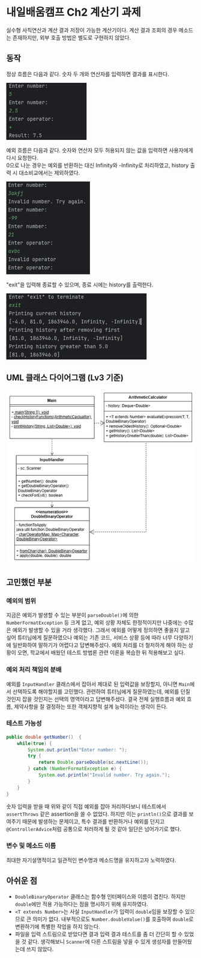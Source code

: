 # 내일배움캠프 Ch2 계산기 과제
실수형 사칙연산과 계산 결과 저장이 가능한 계산기이다. 계산 결과 조회의 경우 메소드는 존재하지만, 외부 호출 방법은 별도로 구현하지 않았다.

## 동작
정상 흐름은 다음과 같다. 숫자 두 개와 연산자를 입력하면 결과를 표시한다.

![normal_flow.jpg](images/normal_flow.jpg)

예외 흐름은 다음과 같다. 숫자와 연산자 모두 허용되지 않는 값을 입력하면 사용자에게 다시 요청한다. \
0으로 나눈 경우는 예외를 반환하는 대신 Infinity와 -Infinity로 처리하였고, history 출력 시 대소비교에서는 제외하였다.

![wrong_inputs.jpg](images/wrong_inputs.jpg)

"exit"을 입력해 종료할 수 있으며, 종료 시에는 history를 출력한다.

![show_history.jpg](images/show_history.jpg)

## UML 클래스 다이어그램 (Lv3 기준)

![CalculatorClassDiagram.jpg](images/CalculatorClassDiagram.jpg)

## 고민했던 부분
### 예외의 범위
지금은 예외가 발생할 수 있는 부분이 `parseDouble()`에 의한 `NumberFormatException` 등 크게 없고, 예외 상황 자체도 한정적이지만 나중에는 수많은 예외가 발생할 수 있을 거라 생각했다. 그래서 예외를 어떻게 정의하면 좋을지 알고 싶어 튜터님에게 질문하였으나 예외는 기존 코드, 서비스 상황 등에 따라 너무 다양하기에 일반화하여 말하기가 어렵다고 답변해주셨다. 예외 처리를 더 철저하게 해야 하는 상황이 오면, 학교에서 배웠던 테스트 방법론 관련 이론을 복습한 뒤 적용해보고 싶다.  

### 예외 처리 책임의 분배
예외를 `InputHandler` 클래스에서 잡아서 제대로 된 입력값을 보장할지, 아니면 `Main`에서 선택하도록 해야할지를 고민했다. 관련하여 튜터님에게 질문하였는데, 예외를 던질 것인지 잡을 것인지는 선택의 영역이라고 답변해주셨다. 결국 전체 실행흐름과 예외 흐름, 제약사항을 잘 결정하는 또한 객체지향적 설계 능력이라는 생각이 든다.

### 테스트 가능성
```java
public double getNumber()  {
    while(true) {
        System.out.println("Enter number: ");
        try {
            return Double.parseDouble(sc.nextLine());
        } catch (NumberFormatException e) {
            System.out.println("Invalid number. Try again.");
        }
    }
}
```
숫자 입력을 받을 때 위와 같이 직접 예외를 잡아 처리하다보니 테스트에서 `assertThrows` 같은 assertion을 쓸 수 없었다. 하지만 이는 `println()`으로 결과를 보여주기 때문에 발생하는 문제이고, 특수 결과를 반환하거나 예외를 던지고 `@ControllerAdvice`처럼 공통으로 처러하게 될 것 같아 일단은 넘어가기로 했다.

### 변수 및 메소드 이름
최대한 자기설명적이고 일관적인 변수명과 메소드명을 유지하고자 노력하였다.

## 아쉬운 점
* `DoubleBinaryOperator` 클래스는  함수형 인터페이스와 이름이 겹친다. 하지만 `double`에만 적용 가능하다는 점을 명시하기 위해 유지하였다.
* `<T extends Number>`는 사실 `InputHandler`가 입력이 `double`임을 보장할 수 있으므로 큰 의미가 없다. 내부적으로도 `Number.doubleValue()`를 호출하여 `double`로 변환하기에 특별한 작업을 하지 않는다.
* 파일을 입력 스트림으로 받았다면 결과 입력 결과 테스트를 좀 더 간단히 할 수 있었을 것 같다. 생각해보니 `Scanner`에 다른 스트림을 넣을 수 있게 생성자를 만들어뒀는데 쓰지 않았다.